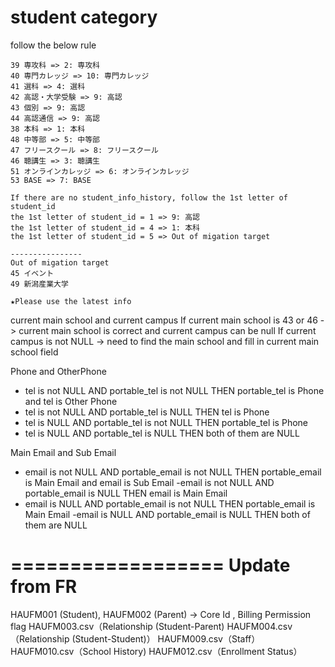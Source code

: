 # student category 
follow the below rule
```
39 専攻科 => 2: 専攻科
40 専門カレッジ => 10: 専門カレッジ
41 選科 => 4: 選科
42 高認・大学受験 => 9: 高認
43 個別 => 9: 高認
44 高認通信 => 9: 高認
38 本科 => 1: 本科
48 中等部 => 5: 中等部
47 フリースクール => 8: フリースクール
46 聴講生 => 3: 聴講生
51 オンラインカレッジ => 6: オンラインカレッジ
53 BASE => 7: BASE

If there are no student_info_history, follow the 1st letter of student_id
the 1st letter of student_id = 1 => 9: 高認
the 1st letter of student_id = 4 => 1: 本科
the 1st letter of student_id = 5 => Out of migation target

----------------
Out of migation target
45 イベント
49 新潟産業大学

★Please use the latest info
```

current main school and current campus
If current main school is 43 or 46 -> current main school is correct and current campus can be null
If current campus is not NULL -> need to find the main school and fill in current main school field 


Phone and OtherPhone
- tel is not NULL AND portable_tel is not NULL
THEN portable_tel is Phone and tel is Other Phone
- tel is not NULL AND portable_tel is NULL
THEN tel is Phone
- tel is NULL AND portable_tel is not NULL
THEN portable_tel is Phone
- tel is NULL AND portable_tel is NULL
THEN both of them are NULL

Main Email and Sub Email
- email is not NULL AND portable_email is not NULL
THEN portable_email is Main Email and email is Sub Email
-email is not NULL AND portable_email is NULL
THEN email is Main Email
- email is NULL AND portable_email is not NULL
THEN portable_email is Main Email
-email is NULL AND portable_email is NULL
THEN both of them are NULL

==================
Update from FR
==================
HAUFM001 (Student), HAUFM002 (Parent) -> Core Id , Billing Permission flag 
HAUFM003.csv（Relationship (Student-Parent)
HAUFM004.csv（Relationship (Student-Student)）
HAUFM009.csv（Staff）
HAUFM010.csv（School History)
HAUFM012.csv（Enrollment Status）



